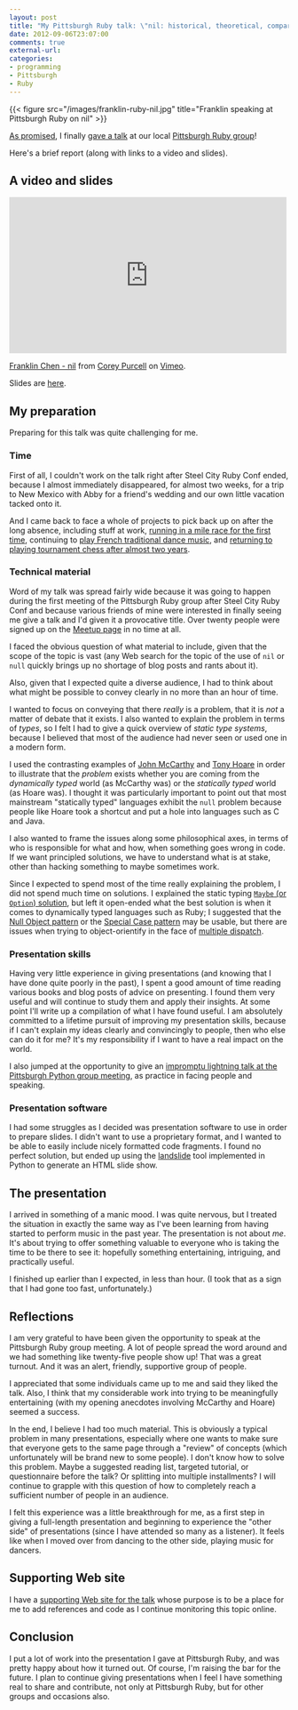 ```yaml
---
layout: post
title: "My Pittsburgh Ruby talk: \"nil: historical, theoretical, comparative, philosophical, and practical perspectives\""
date: 2012-09-06T23:07:00
comments: true
external-url: 
categories: 
- programming
- Pittsburgh
- Ruby
---
```

{{< figure src="/images/franklin-ruby-nil.jpg" title="Franklin speaking at Pittsburgh Ruby on nil" >}}

[As promised](/blog/2012/08/07/the-first-steel-city-ruby-conference-an-amazing-experience/), I finally [gave a talk](http://www.meetup.com/pittsburgh-ruby/events/79619402/) at our local [Pittsburgh Ruby group](http://pghrb.heroku.com/)!

Here's a brief report (along with links to a video and slides).

<!--more-->

## A video and slides

<iframe src="http://player.vimeo.com/video/49474228?badge=0" width="500" height="281" frameborder="0" webkitAllowFullScreen mozallowfullscreen allowFullScreen></iframe> <p><a href="http://vimeo.com/49474228">Franklin Chen - nil</a> from <a href="http://vimeo.com/user11358803">Corey Purcell</a> on <a href="http://vimeo.com">Vimeo</a>.</p>

Slides are [here](http://franklinchen.com/talk-on-nil/).

## My preparation

Preparing for this talk was quite challenging for me.

### Time

First of all, I couldn't work on the talk right after Steel City Ruby Conf ended, because I almost immediately disappeared, for almost two weeks, for a trip to New Mexico with Abby for a friend's wedding and our own little vacation tacked onto it.

And I came back to face a whole of projects to pick back up on after the long absence, including stuff at work, [running in a mile race for the first time](/blog/2012/08/17/the-inaugural-liberty-mile-a-review-of-pittsburghs-first-road-mile-race/), continuing to [play French traditional dance music](/blog/2012/08/27/my-second-french-music-jam-playing-my-irish-flute-in-public-for-the-first-time/), and [returning to playing tournament chess after almost two years](/blog/2012/09/04/round-1-of-the-pittsburgh-chess-club-tournament-the-greek-gift-sacrifice/).

### Technical material

Word of my talk was spread fairly wide because it was going to happen during the first meeting of the Pittsburgh Ruby group after Steel City Ruby Conf and because various friends of mine were interested in finally seeing me give a talk and I'd given it a provocative title. Over twenty people were signed up on the [Meetup page](http://www.meetup.com/pittsburgh-ruby/events/79619402/) in no time at all.

I faced the obvious question of what material to include, given that the scope of the topic is vast (any Web search for the topic of the use of `nil` or `null` quickly brings up no shortage of blog posts and rants about it).

Also, given that I expected quite a diverse audience, I had to think about what might be possible to convey clearly in no more than an hour of time.

I wanted to focus on conveying that there *really* is a problem, that it is *not* a matter of debate that it exists. I also wanted to explain the problem in terms of *types*, so I felt I had to give a quick overview of *static type systems*, because I believed that most of the audience had never seen or used one in a modern form.

I used the contrasting examples of [John McCarthy](/blog/2011/10/25/rip-john-mccarthy-but-lisp-will-never-die/) and [Tony Hoare](http://en.wikipedia.org/wiki/Tony_Hoare) in order to illustrate that the *problem* exists whether you are coming from the *dynamically typed* world (as McCarthy was) or the *statically typed* world (as Hoare was). I thought it was particularly important to point out that most mainstream "statically typed" languages exhibit the `null` problem because people like Hoare took a shortcut and put a hole into languages such as C and Java.

I also wanted to frame the issues along some philosophical axes, in terms of who is responsible for what and how, when something goes wrong in code. If we want principled solutions, we have to understand what is at stake, other than hacking something to maybe sometimes work.

Since I expected to spend most of the time really explaining the problem, I did not spend much time on solutions. I explained the static typing [`Maybe` (or `Option`) solution](http://en.wikipedia.org/wiki/Option_type), but left it open-ended what the best solution is when it comes to dynamically typed languages such as Ruby; I suggested that the [Null Object pattern](http://en.wikipedia.org/wiki/Null_Object_pattern) or the [Special Case pattern](http://martinfowler.com/eaaCatalog/specialCase.html) may be usable, but there are issues when trying to object-orientify in the face of [multiple dispatch](http://en.wikipedia.org/wiki/Multiple_dispatch).

### Presentation skills

Having very little experience in giving presentations (and knowing that I have done quite poorly in the past), I spent a good amount of time reading various books and blog posts of advice on presenting. I found them very useful and will continue to study them and apply their insights. At some point I'll write up a compilation of what I have found useful. I am absolutely committed to a lifetime pursuit of improving my presentation skills, because if I can't explain my ideas clearly and convincingly to people, then who else can do it for me? It's my responsibility if I want to have a real impact on the world.

I also jumped at the opportunity to give an [impromptu lightning talk at the Pittsburgh Python group meeting](/blog/2012/08/23/pittsburgh-python-meetup-i-gave-my-first-lightning-talk-ever-the-topic-was-scons/), as practice in facing people and speaking.

### Presentation software

I had some struggles as I decided was presentation software to use in order to prepare slides. I didn't want to use a proprietary format, and I wanted to be able to easily include nicely formatted code fragments. I found no perfect solution, but ended up using the [landslide](http://github.com/adamzap/landslide) tool implemented in Python to generate an HTML slide show.

## The presentation

I arrived in something of a manic mood. I was quite nervous, but I treated the situation in exactly the same way as I've been learning from having started to perform music in the past year. The presentation is not about *me*. It's about trying to offer something valuable to everyone who is taking the time to be there to see it: hopefully something entertaining, intriguing, and practically useful.

I finished up earlier than I expected, in less than hour. (I took that as a sign that I had gone too fast, unfortunately.)

## Reflections

I am very grateful to have been given the opportunity to speak at the Pittsburgh Ruby group meeting. A lot of people spread the word around and we had something like twenty-five people show up! That was a great turnout. And it was an alert, friendly, supportive group of people.

I appreciated that some individuals came up to me and said they liked the talk. Also, I think that my considerable work into trying to be meaningfully entertaining (with my opening anecdotes involving McCarthy and Hoare) seemed a success.

In the end, I believe I had too much material. This is obviously a typical problem in many presentations, especially where one wants to make sure that everyone gets to the same page through a "review" of concepts (which unfortunately will be brand new to some people). I don't know how to solve this problem. Maybe a suggested reading list, targeted tutorial, or questionnaire before the talk? Or splitting into multiple installments? I will continue to grapple with this question of how to completely reach a sufficient number of people in an audience.

I felt this experience was a little breakthrough for me, as a first step in giving a full-length presentation and beginning to experience the "other side" of presentations (since I have attended so many as a listener). It feels like when I moved over from dancing to the other side, playing music for dancers.

## Supporting Web site

I have a [supporting Web site for the talk](http://github.com/franklinchen/talk-on-nil) whose purpose is to be a place for me to add references and code as I continue monitoring this topic online.

## Conclusion

I put a lot of work into the presentation I gave at Pittsburgh Ruby, and was pretty happy about how it turned out. Of course, I'm raising the bar for the future. I plan to continue giving presentations when I feel I have something real to share and contribute, not only at Pittsburgh Ruby, but for other groups and occasions also.